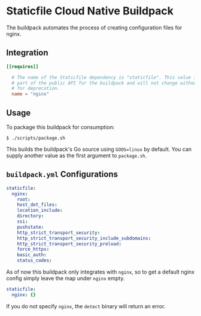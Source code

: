 # Staticfile Cloud Native Buildpack

The buildpack automates the process of creating configuration files for nginx. 

## Integration

```toml
[[requires]]

  # The name of the Staticfile dependency is "staticfile". This value is considered
  # part of the public API for the buildpack and will not change without a plan
  # for deprecation.
  name = "nginx"
```

## Usage

To package this buildpack for consumption:

```
$ ./scripts/package.sh
```

This builds the buildpack's Go source using `GOOS=linux` by default. You can supply another value as the first argument to `package.sh`.


## `buildpack.yml` Configurations

```yaml
staticfile:
  nginx:
    root:
    host_dot_files:
    location_include:
    directory:
    ssi:
    pushstate:
    http_strict_transport_security:
    http_strict_transport_security_include_subdomains:
    http_strict_transport_security_preload:
    force_https:
    basic_auth:
    status_codes:
```

As of now this buildpack only integrates with `nginx`, so to get a default nginx config simply leave the map under `nginx` empty.

```yaml
staticfile:
  nginx: {}
```

If you do not specify `nginx`, the `detect` binary will return an error.
